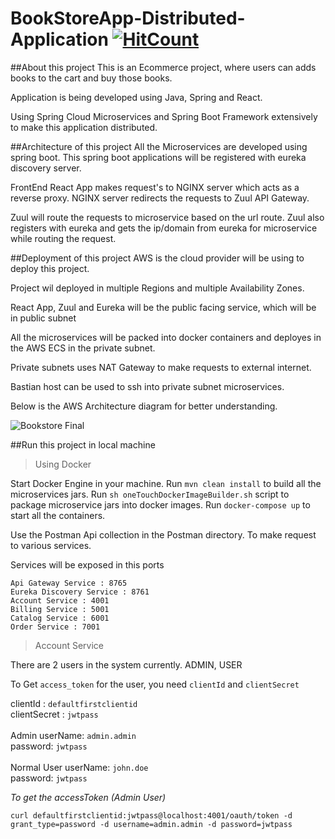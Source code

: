 # BookStoreApp-Distributed-Application [![HitCount](http://hits.dwyl.io/devdcores/BookStoreApp-Distributed-Application.svg)](http://hits.dwyl.io/devdcores/BookStoreApp-Distributed-Application)

##About this project
This is an Ecommerce project, where users can adds books to the cart and buy those books.


Application is being developed using Java, Spring and React.

Using Spring Cloud Microservices and Spring Boot Framework extensively to make this application distributed. 

##Architecture of this project
All the Microservices are developed using spring boot. 
This spring boot applications will be registered with eureka discovery server.

FrontEnd React App makes request's to NGINX server which acts as a reverse proxy.
NGINX server redirects the requests to Zuul API Gateway. 

Zuul will route the requests to microservice
based on the url route. Zuul also registers with eureka and gets the ip/domain from eureka for microservice while routing the request. 

##Deployment of this project
AWS is the cloud provider will be using to deploy this project.

Project wil deployed in multiple Regions and multiple Availability Zones. 

React App, Zuul and Eureka will be the public facing service, which will be in public subnet

All the microservices will be packed into docker containers and deployes in the AWS ECS in the private subnet.

Private subnets uses NAT Gateway to make requests to external internet.

Bastian host can be used to ssh into private subnet microservices.

Below is the AWS Architecture diagram for better understanding.

![Bookstore Final](https://user-images.githubusercontent.com/14878408/65784998-000e4500-e171-11e9-96d7-b7c199e74c4c.jpg)



##Run this project in local machine
>Using Docker

Start Docker Engine in your machine.
Run `mvn clean install` to build all the microservices jars.
Run `sh oneTouchDockerImageBuilder.sh` script to package microservice jars into docker images.
Run `docker-compose up` to start all the containers.

Use the Postman Api collection in the Postman directory. To make request to various services.

Services will be exposed in this ports

```
Api Gateway Service : 8765
Eureka Discovery Service : 8761
Account Service : 4001
Billing Service : 5001
Catalog Service : 6001
Order Service : 7001
```

> Account Service

There are 2 users in the system currently. 
ADMIN, USER

To Get `access_token` for the user, you need `clientId` and `clientSecret`

clientId : `defaultfirstclientid` <br />
clientSecret : `jwtpass` <br />
<br />
Admin userName: `admin.admin`  <br />
password: `jwtpass`<br />
<br />
Normal User userName: `john.doe`<br />
password: `jwtpass`
<br />

*To get the accessToken (Admin User)* 

```curl defaultfirstclientid:jwtpass@localhost:4001/oauth/token -d grant_type=password -d username=admin.admin -d password=jwtpass```

<br />